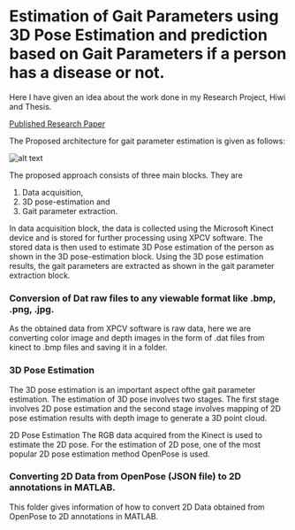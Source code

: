 # Estimation of Gait Parameters using 3D Pose Estimation and prediction based on Gait Parameters if a person has a disease or not.

Here I have given an idea about the work done in my Research Project, Hiwi and Thesis.

[Published Research Paper](https://dl.acm.org/doi/10.1145/3375923.3375943)

The Proposed architecture for gait parameter estimation is given as follows:

![alt text](https://github.com/Ankitjaiswal1201/Thesis/blob/master/Images/arch.png)


The proposed approach consists of three main blocks. They are 
1. Data acquisition, 
2. 3D pose-estimation and 
3. Gait parameter extraction. 

In data acquisition block, the data is collected using the Microsoft Kinect device and is stored for further processing using XPCV
software. The stored data is then used to estimate 3D Pose estimation of the person as shown in the 3D pose-estimation block.
Using the 3D pose estimation results, the gait parameters are extracted as shown in the gait parameter extraction block.


### Conversion of Dat raw files to any viewable format like .bmp, .png, .jpg. ###
As the obtained data from XPCV software is raw data, here we are converting color image and depth images in the form of .dat files from kinect to .bmp files and saving it in a folder.

### 3D Pose Estimation ###
The 3D pose estimation is an important aspect ofthe gait parameter estimation. The estimation of 3D pose involves two stages.
The first stage involves 2D pose estimation and the second stage involves mapping of 2D pose estimation results with depth image to generate a 3D point cloud.

2D Pose Estimation
The RGB data acquired from the Kinect is used to estimate the 2D pose. For the estimation of 2D pose, one of the most popular 2D
pose estimation method OpenPose is used.

### Converting 2D Data from OpenPose (JSON file) to 2D annotations in MATLAB. ###
This folder gives information of how to convert 2D Data obtained from OpenPose to 2D annotations in MATLAB.


